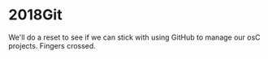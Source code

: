 # 2018Git
We'll do a reset to see if we can stick with using GitHub to manage our osC projects.  Fingers crossed.
